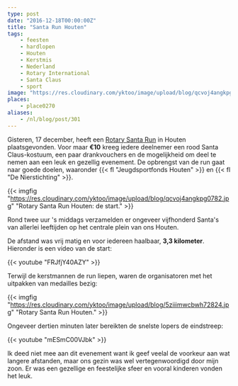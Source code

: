 ```yaml
---
type: post
date: "2016-12-18T00:00:00Z"
title: "Santa Run Houten"
tags:
    - feesten
    - hardlopen
    - Houten
    - Kerstmis
    - Nederland
    - Rotary International
    - Santa Claus
    - sport
image: "https://res.cloudinary.com/yktoo/image/upload/blog/qcvoj4angkpg0782.jpg"
places:
    - place0270
aliases:
    - /nl/blog/post/301
---
```


Gisteren, 17 december, heeft een [Rotary Santa Run](http://houten.rotarysantarun.nl/) in Houten plaatsgevonden. Voor maar **€10** kreeg iedere deelnemer een rood Santa Claus-kostuum, een paar drankvouchers en de mogelijkheid om deel te nemen aan een leuk en gezellig evenement. De opbrengst van de run gaat naar goede doelen, waaronder {{< fl "Jeugdsportfonds Houten" >}} en {{< fl "De Nierstichting" >}}.

{{< imgfig "https://res.cloudinary.com/yktoo/image/upload/blog/qcvoj4angkpg0782.jpg" "Rotary Santa Run Houten: de start." >}}

Rond twee uur 's middags verzamelden er ongeveer vijfhonderd Santa's van allerlei leeftijden op het centrale plein van ons Houten.

<!--more-->

De afstand was vrij matig en voor iedereen haalbaar, **3,3 kilometer**. Hieronder is een video van de start:

{{< youtube "FRJfjY40AZY" >}}

Terwijl de kerstmannen de run liepen, waren de organisatoren met het uitpakken van medailles bezig:

{{< imgfig "https://res.cloudinary.com/yktoo/image/upload/blog/5ziiimwcbwh72824.jpg" "Rotary Santa Run Houten." >}}

Ongeveer dertien minuten later bereikten de snelste lopers de eindstreep:

{{< youtube "mESmC00VJbk" >}}

Ik deed niet mee aan dit evenement want ik geef veelal de voorkeur aan wat langere afstanden, maar ons gezin was wel vertegenwoordigd door mijn zoon. Er was een gezellige en feestelijke sfeer en vooral kinderen vonden het leuk.
